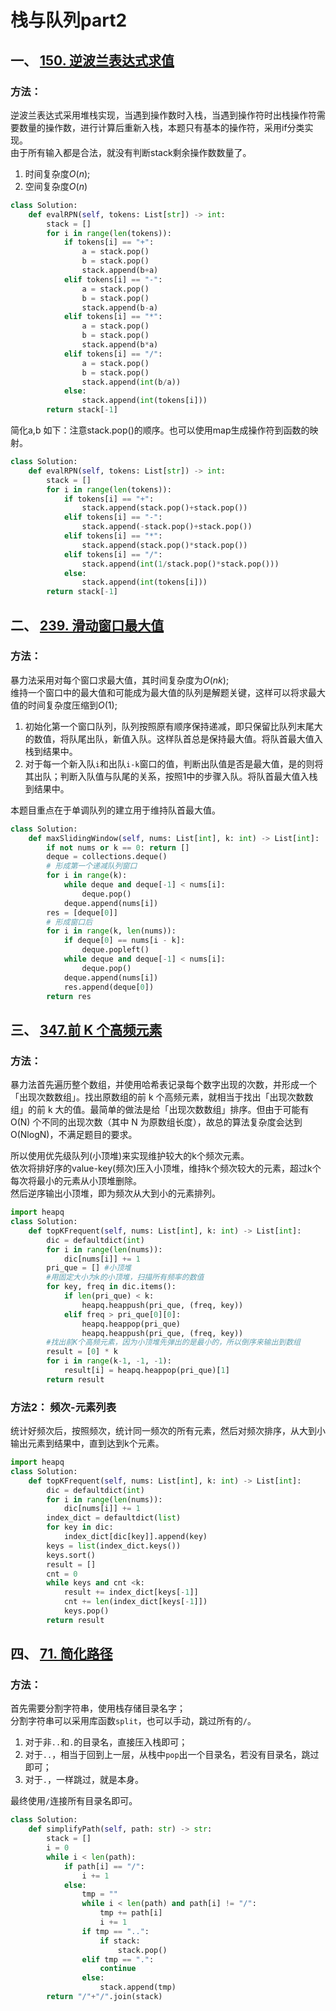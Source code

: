 # 栈与队列part2

## 一、 [150. 逆波兰表达式求值](https://leetcode.cn/problems/evaluate-reverse-polish-notation/description/)
### 方法：
逆波兰表达式采用堆栈实现，当遇到操作数时入栈，当遇到操作符时出栈操作符需要数量的操作数，进行计算后重新入栈，本题只有基本的操作符，采用if分类实现。  
由于所有输入都是合法，就没有判断stack剩余操作数数量了。
1. 时间复杂度$O(n)$;
2. 空间复杂度$O(n)$
```python
class Solution:
    def evalRPN(self, tokens: List[str]) -> int:
        stack = []
        for i in range(len(tokens)):
            if tokens[i] == "+":
                a = stack.pop()
                b = stack.pop()
                stack.append(b+a)
            elif tokens[i] == "-":
                a = stack.pop()
                b = stack.pop()
                stack.append(b-a)
            elif tokens[i] == "*":
                a = stack.pop()
                b = stack.pop()
                stack.append(b*a)
            elif tokens[i] == "/":
                a = stack.pop()
                b = stack.pop()
                stack.append(int(b/a))
            else:
                stack.append(int(tokens[i]))
        return stack[-1]
```

简化a,b 如下：注意stack.pop()的顺序。也可以使用map生成操作符到函数的映射。
```python
class Solution:
    def evalRPN(self, tokens: List[str]) -> int:
        stack = []
        for i in range(len(tokens)):
            if tokens[i] == "+":
                stack.append(stack.pop()+stack.pop())
            elif tokens[i] == "-":
                stack.append(-stack.pop()+stack.pop())
            elif tokens[i] == "*":
                stack.append(stack.pop()*stack.pop())
            elif tokens[i] == "/":
                stack.append(int(1/stack.pop()*stack.pop()))
            else:
                stack.append(int(tokens[i]))
        return stack[-1]
```

## 二、 [239. 滑动窗口最大值](https://leetcode.cn/problems/sliding-window-maximum/description/)
### 方法：
暴力法采用对每个窗口求最大值，其时间复杂度为$O(nk)$;  
维持一个窗口中的最大值和可能成为最大值的队列是解题关键，这样可以将求最大值的时间复杂度压缩到$O(1)$;  
1. 初始化第一个窗口队列，队列按照原有顺序保持递减，即只保留比队列末尾大的数值，将队尾出队，新值入队。这样队首总是保持最大值。将队首最大值入栈到结果中。
2. 对于每一个新入队`i`和出队`i-k`窗口的值，判断出队值是否是最大值，是的则将其出队；判断入队值与队尾的关系，按照1中的步骤入队。将队首最大值入栈到结果中。

本题目重点在于单调队列的建立用于维持队首最大值。

```python
class Solution:
    def maxSlidingWindow(self, nums: List[int], k: int) -> List[int]:
        if not nums or k == 0: return []
        deque = collections.deque()
        # 形成第一个递减队列窗口
        for i in range(k):
            while deque and deque[-1] < nums[i]:
                deque.pop()
            deque.append(nums[i])
        res = [deque[0]]
        # 形成窗口后
        for i in range(k, len(nums)):
            if deque[0] == nums[i - k]:
                deque.popleft()
            while deque and deque[-1] < nums[i]:
                deque.pop()
            deque.append(nums[i])
            res.append(deque[0])
        return res
```

## 三、 [347.前 K 个高频元素](https://leetcode.cn/problems/top-k-frequent-elements/description/)

### 方法：
暴力法首先遍历整个数组，并使用哈希表记录每个数字出现的次数，并形成一个「出现次数数组」。找出原数组的前 k 个高频元素，就相当于找出「出现次数数组」的前 k 大的值。最简单的做法是给「出现次数数组」排序。但由于可能有 O(N) 个不同的出现次数（其中 N 为原数组长度），故总的算法复杂度会达到 O(NlogN)，不满足题目的要求。  

所以使用优先级队列(小顶堆)来实现维护较大的k个频次元素。  
依次将排好序的value-key(频次)压入小顶堆，维持k个频次较大的元素，超过k个每次将最小的元素从小顶堆删除。  
然后逆序输出小顶堆，即为频次从大到小的元素排列。
```python
import heapq
class Solution:
    def topKFrequent(self, nums: List[int], k: int) -> List[int]:
        dic = defaultdict(int)
        for i in range(len(nums)):
            dic[nums[i]] += 1
        pri_que = [] #小顶堆
        #用固定大小为k的小顶堆，扫描所有频率的数值
        for key, freq in dic.items():
            if len(pri_que) < k:
                heapq.heappush(pri_que, (freq, key))
            elif freq > pri_que[0][0]:
                heapq.heappop(pri_que)
                heapq.heappush(pri_que, (freq, key))
        #找出前K个高频元素，因为小顶堆先弹出的是最小的，所以倒序来输出到数组
        result = [0] * k
        for i in range(k-1, -1, -1):
            result[i] = heapq.heappop(pri_que)[1]
        return result

```
### 方法2： 频次-元素列表
统计好频次后，按照频次，统计同一频次的所有元素，然后对频次排序，从大到小输出元素到结果中，直到达到k个元素。
```python
import heapq
class Solution:
    def topKFrequent(self, nums: List[int], k: int) -> List[int]:
        dic = defaultdict(int)
        for i in range(len(nums)):
            dic[nums[i]] += 1
        index_dict = defaultdict(list)
        for key in dic:
            index_dict[dic[key]].append(key)
        keys = list(index_dict.keys()) 
        keys.sort()
        result = []
        cnt = 0
        while keys and cnt <k:
            result += index_dict[keys[-1]]
            cnt += len(index_dict[keys[-1]])
            keys.pop()
        return result
```

## 四、 [71. 简化路径](https://leetcode.cn/problems/simplify-path/description/)

### 方法：
首先需要分割字符串，使用栈存储目录名字；  
分割字符串可以采用库函数`split`，也可以手动，跳过所有的`/`。  
1. 对于非`..`和`.`的目录名，直接压入栈即可；  
2. 对于`..`，相当于回到上一层，从栈中`pop`出一个目录名，若没有目录名，跳过即可；
3. 对于`.`，一样跳过，就是本身。  

最终使用`/`连接所有目录名即可。


```python
class Solution:
    def simplifyPath(self, path: str) -> str:
        stack = []
        i = 0
        while i < len(path):
            if path[i] == "/":
                i += 1
            else:
                tmp = ""
                while i < len(path) and path[i] != "/":
                    tmp += path[i]
                    i += 1
                if tmp == "..":
                    if stack:
                        stack.pop() 
                elif tmp == ".":
                    continue
                else:
                    stack.append(tmp)
        return "/"+"/".join(stack)
```
